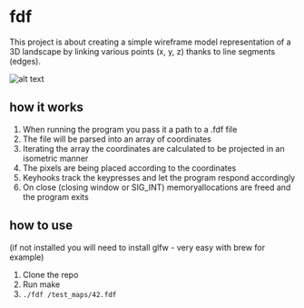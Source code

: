 # fdf
This project is about creating a simple wireframe model representation of a 3D landscape by linking various points (x, y, z) thanks to line segments (edges).

![alt text](https://github.com/philippschwarzmueller/fdf/test_maps/fdf_showcase.jpg "fdf showcase")

## how it works
1. When running the program you pass it a path to a .fdf file
2. The file will be parsed into an array of coordinates
3. Iterating the array the coordinates are calculated to be projected in an isometric manner
4. The pixels are being placed according to the coordinates
5. Keyhooks track the keypresses and let the program respond accordingly
6. On close (closing window or SIG_INT) memoryallocations are freed and the program exits

## how to use
(if not installed you will need to install glfw - very easy with brew for example)
1. Clone the repo
2. Run make
3. `./fdf /test_maps/42.fdf`
